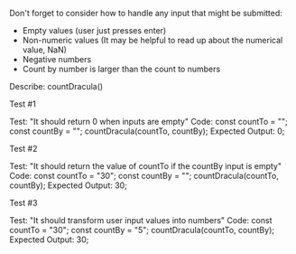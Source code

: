 Don't forget to consider how to handle any input that might be submitted:

- Empty values (user just presses enter)
- Non-numeric values (It may be helpful to read up about the numerical value, NaN)
- Negative numbers
- Count by number is larger than the count to numbers

Describe: countDracula()

Test #1

Test: "It should return 0 when inputs are empty"
Code:
const countTo = "";
const countBy = "";
countDracula(countTo, countBy);
Expected Output: 0;

Test #2

Test: "It should return the value of countTo if the countBy input is empty"
Code:
const countTo = "30";
const countBy = "";
countDracula(countTo, countBy);
Expected Output: 30;

Test #3

Test: "It should transform user input values into numbers"
Code:
const countTo = "30";
const countBy = "5";
countDracula(countTo, countBy);
Expected Output: 30;
